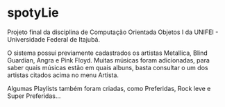 # spotyLie
Projeto final da disciplina de Computação Orientada  Objetos I da UNIFEI - Universidade Federal de Itajubá.

O sistema possui previamente cadastrados os artistas Metallica, Blind Guardian, Angra e Pink Floyd. 
Muitas músicas foram adicionadas, para saber quais músicas estão em quais albuns, basta consultar o
um dos artistas citados acima no menu Artista.

Algumas Playlists também foram criadas, como Preferidas, Rock leve e Super Preferidas...
